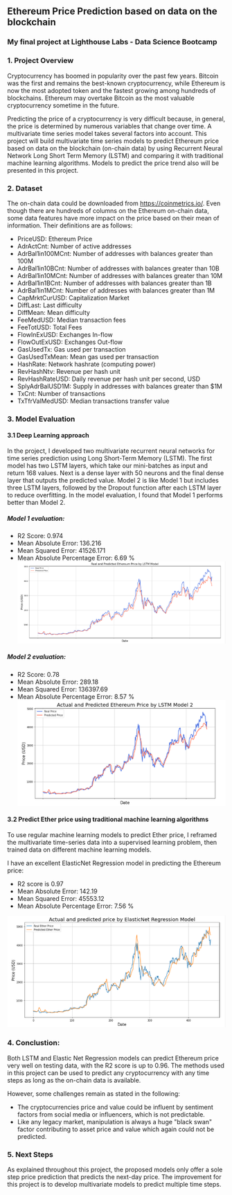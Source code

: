 ## Ethereum Price Prediction based on data on the blockchain
### My final project at Lighthouse Labs - Data Science Bootcamp

### 1. Project Overview

Cryptocurrency has boomed in popularity over the past few years. Bitcoin was the first and remains the best-known cryptocurrency, while Ethereum is now the most adopted token and the fastest growing among hundreds of blockchains. Ethereum may overtake Bitcoin as the most valuable cryptocurrency sometime in the future. 

Predicting the price of a cryptocurrency is very difficult because, in general, the price is determined by numerous variables that change over time. A multivariate time series model takes several factors into account. This project will build multivariate time series models to predict Ethereum price based on data on the blockchain (on-chain data) by using Recurrent Neural Network Long Short Term Memory (LSTM) and comparing it with traditional machine learning algorithms. Models to predict the price trend also will be presented in this project.

### 2. Dataset

The on-chain data could be downloaded from https://coinmetrics.io/. 
Even though there are hundreds of columns on the Ethereum on-chain data, some data features have more impact on the price based on their mean of information. Their definitions are as follows:
- PriceUSD: Ethereum Price
- AdrActCnt: Number of active addresses
- AdrBal1in100MCnt: Number of addresses with balances greater than 100M 
- AdrBal1in10BCnt: Number of addresses with balances greater than 10B 
- AdrBal1in10MCnt: Number of addresses with balances greater than 10M 
- AdrBal1in1BCnt: Number of addresses with balances greater than 1B
- AdrBal1in1MCnt: Number of addresses with balances greater than 1M
- CapMrktCurUSD: Capitalization Market
- DiffLast: Last difficulty
- DiffMean: Mean difficulty
- FeeMedUSD: Median transaction fees
- FeeTotUSD: Total Fees
- FlowInExUSD: Exchanges In-flow
- FlowOutExUSD: Exchanges Out-flow
- GasUsedTx: Gas used per transaction
- GasUsedTxMean: Mean gas used per transaction
- HashRate: Network hashrate (computing power)
- RevHashNtv: Revenue per hash unit
- RevHashRateUSD: Daily revenue per hash unit per second, USD
- SplyAdrBalUSD1M: Supply in addresses with balances greater than $1M
- TxCnt: Number of transactions
- TxTfrValMedUSD: Median transactions transfer value

### 3. Model Evaluation
#### 3.1 Deep Learning approach
In the project, I developed two multivariate recurrent neural networks for time series prediction using Long Short-Term Memory (LSTM). The first model has two LSTM layers, which take our mini-batches as input and return 168 values. Next is a dense layer with 50 neurons and the final dense layer that outputs the predicted value. Model 2 is like Model 1 but includes three LSTM layers, followed by the Dropout function after each LSTM layer to reduce overfitting. In the model evaluation, I found that Model 1 performs better than Model 2.

##### Model 1 evaluation:
  - R2 Score:  0.974
  - Mean Absolute Error:  136.216
  - Mean Squared Error:  41526.171
  - Mean Absolute Percentage Error: 6.69 %
![](images/LSTM.PNG)
 
##### Model 2 evaluation: 
- R2 Score:  0.78
- Mean Absolute Error:  289.18
- Mean Squared Error:  136397.69
- Mean Absolute Percentage Error: 8.57 %
![](images/LSTM_2.PNG)

#### 3.2 Predict Ether price using traditional machine learning algorithms
To use regular machine learning models to predict Ether price, I reframed the multivariate time-series data into a supervised learning problem, then trained data on different machine learning models.

I have an excellent ElasticNet Regression model in predicting the Ethereum price:
  - R2 score is 0.97
  - Mean Absolute Error: 142.19
  - Mean Squared Error: 45553.12
  - Mean Absolute Percentage Error: 7.56 %

  ![](images/ElasticNet.PNG)

### 4. Conclustion:
Both LSTM and Elastic Net Regression models can predict Ethereum price very well on testing data, with the R2 score is up to 0.96.
The methods used in this project can be used to predict any cryptocurrency with any time steps as long as the on-chain data is available.

However, some challenges remain as stated in the following:
- The cryptocurrencies price and value could be influent by sentiment factors from social media or influencers, which is not predictable.
- Like any legacy market, manipulation is always a huge "black swan" factor contributing to asset price and value which again could not be predicted.
 
### 5. Next Steps
As explained throughout this project, the proposed models only offer a sole step price prediction that predicts the next-day price. The improvement for this project is to develop multivariate models to predict multiple time steps.
